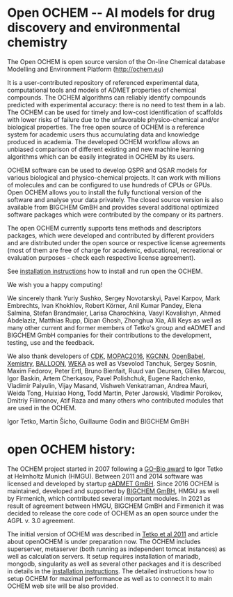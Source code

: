 # Open OCHEM -- AI models for drug discovery and environmental chemistry

The Open OCHEM is open source version of the On-line Chemical database Modelling and Environment Platform (http://ochem.eu)

It is a user-contributed repository of referenced experimental data, computational tools and models of ADMET properties of chemical compounds. The OCHEM algorithms can reliably identify compounds predicted with experimental accuracy: there is no need to test them in a lab. The OCHEM can be used for timely and low-cost identification of scaffolds with lower risks of failure due to the unfavorable physico-chemical and/or biological properties. The free open source of OCHEM is a reference system for academic users thus accumulating data and knowledge produced in academia. The developed OCHEM workflow allows an unbiased comparison of different existing and new machine learning algorithms which can be easily integrated in OCHEM by its users.
	
OCHEM software can be used to develop QSPR and QSAR models for various biological and physico-chemical projects. It can work with millions of molecules and can be configured to use hundreds of CPUs or GPUs. Open OCHEM allows you to install the fully functional version of the software and analyse your data privately. The closed source version is also available from BIGCHEM GmBH and provides several additional optimized software packages which were contributed by the company or its partners.

The open OCHEM currently supports tens methods and descriptors packages, which were developed and contributed by different providers and are distributed under the open source or respective license agreements (most of them are free of charge for academic, educational, recreational or evaluation purposes - check each respective license agreement).

See [installation instructions](./INSTRUCTIONS_OCHEM) how to install and run open the OCHEM.

We wish you a happy computing! 

We sincerely thank Yuriy Sushko, Sergey Novotarskyi, Pavel Karpov, Mark Embrechts, Ivan Khokhlov, Robert Körner, Anil Kumar Pandey, Elena Salmina, Stefan Brandmaier, Larisa Charochkina, Vasyl Kovalishyn, Ahmed Abdelaziz, Matthias Rupp, Dipan Ghosh, Zhonghua Xia, Alli Keys as well as many other current and former members of Tetko's group and eADMET and BIGCHEM GmbH companies for their contributions to the development, testing, use and the feedback.

We also thank developers of [CDK](github.com/cdk), [MOPAC2016](http://openmopac.net), [KGCNN](https://github.com/aimat-lab/gcnn_keras), [OpenBabel](https://github.com/openbabel/openbabel), [Xemistry](https://www.xemistry.com/), [BALLOON](http://users.abo.fi/mivainio/balloon/), [WEKA](https://github.com/Waikato/weka-3.8)  as well as Vsevolod Tanchuk, Sergey Sosnin, Maxim Fedorov, Peter Ertl, Bruno Bienfait, Ruud van Deursen, Gilles Marcou, Igor Baskin, Artem Cherkasov, Pavel Polishchuk, Eugene Radchenko, Vladimir Palyulin, Vijay Masand, Vishweh Venkatraman, Andrea Mauri, Weida Tong, Huixiao Hong, Todd Martin, Peter Jarowski, Vladimir Poroikov, Dmitriy Filimonov, Atif Raza  and many others who contributed modules that are used in the OCHEM.

Igor Tetko, Martin Šícho, Guillaume Godin and BIGCHEM GmBH



# open OCHEM history:

The OCHEM project started in 2007 following a [GO-Bio award](https://www.go-bio.de/gobio/de/gefoerderte-projekte/_documents/die-toxizitaet-von-wirkstoffen-und-chemikalien-berechnen.html) to Igor Tetko at Helmholtz Munich (HMGU). Between 2011 and 2014 software was licensed and developed by startup [eADMET GmBH](http://eadmet.com). Since 2016 OCHEM is maintained, developed and supported by [BIGCHEM GmBH](http://bigchem.de), HMGU as well by Firmenich, which contributed several important modules. In 2021 as result of agreement between HMGU, BIGCHEM GmBH and Firmenich it was decided to release the core code of OCHEM as an open source under the AGPL v. 3.0 agreement.

The initial version of OCHEM was described in [Tetko et al 2011](https://link.springer.com/article/10.1007/s10822-011-9440-2) and article about openOCHEM is under preparation now. The OCHEM includes superserver, metaserver (both running as independent tomcat instances) as well as calculation servers. It setup requires installation of mariadb, mongodb, singularity as well as several other packages and it is described in details in the [installation instructions](./INSTRUCTIONS_OCHEM). The detailed instructions how to setup OCHEM for maximal performance as well as to connect it to main OCHEM web site will be also provided.
